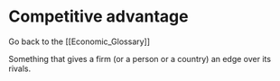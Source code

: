 # Competitive advantage

Go back to the [[Economic_Glossary]]


Something that gives a firm (or a person or a country) an edge over its rivals.

